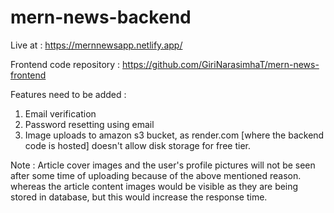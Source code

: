 # mern-news-backend

Live at : https://mernnewsapp.netlify.app/

Frontend code repository : https://github.com/GiriNarasimhaT/mern-news-frontend

Features need to be added :
1. Email verification
2. Password resetting using email
3. Image uploads to amazon s3 bucket, as render.com [where the backend code is hosted] doesn't allow disk storage for free tier.

Note : Article cover images and the user's profile pictures will not be seen after some time of uploading because of the above mentioned reason.
whereas the article content images would be visible as they are being stored in database, but this would increase the response time.
